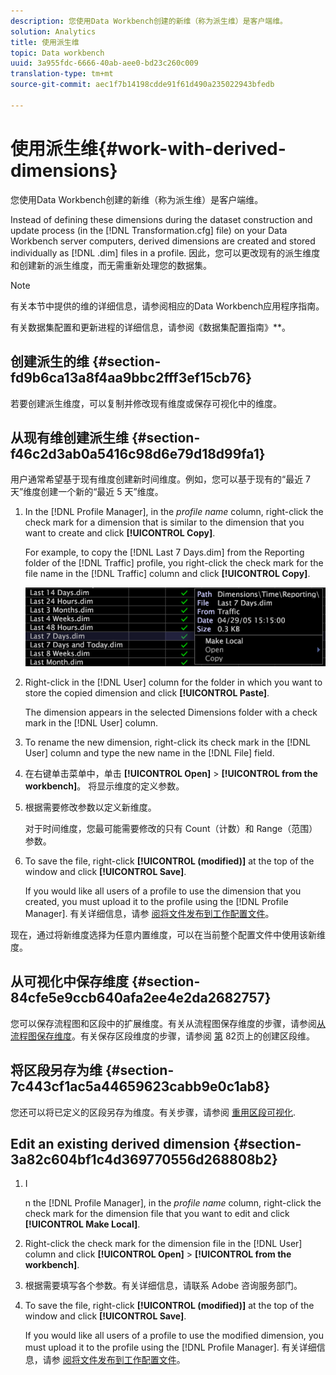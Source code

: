 ```yaml
---
description: 您使用Data Workbench创建的新维（称为派生维）是客户端维。
solution: Analytics
title: 使用派生维
topic: Data workbench
uuid: 3a955fdc-6666-40ab-aee0-bd23c260c009
translation-type: tm+mt
source-git-commit: aec1f7b14198cdde91f61d490a235022943bfedb

---
```



# 使用派生维{#work-with-derived-dimensions}

您使用Data Workbench创建的新维（称为派生维）是客户端维。

Instead of defining these dimensions during the dataset construction and update process (in the [!DNL Transformation.cfg] file) on your Data Workbench server computers, derived dimensions are created and stored individually as [!DNL .dim] files in a profile. 因此，您可以更改现有的派生维度和创建新的派生维度，而无需重新处理您的数据集。

>[!NOTE]
>
>有关本节中提供的维的详细信息，请参阅相应的Data Workbench应用程序指南。

有关数据集配置和更新进程的详细信息，请参阅《数据集配置指南》**。

## 创建派生的维 {#section-fd9b6ca13a8f4aa9bbc2fff3ef15cb76}

若要创建派生维度，可以复制并修改现有维度或保存可视化中的维度。

## 从现有维创建派生维 {#section-f46c2d3ab0a5416c98d6e79d18d99fa1}

用户通常希望基于现有维度创建新时间维度。例如，您可以基于现有的“最近 7 天”维度创建一个新的“最近 5 天”维度。

1. In the [!DNL Profile Manager], in the *profile name* column, right-click the check mark for a dimension that is similar to the dimension that you want to create and click **[!UICONTROL Copy]**.

   For example, to copy the [!DNL Last 7 Days.dim] from the Reporting folder of the [!DNL Traffic] profile, you right-click the check mark for the file name in the [!DNL Traffic] column and click **[!UICONTROL Copy]**.

   ![](assets/vis_ProfMgr_CopyDimension.png)

1. Right-click in the [!DNL User] column for the folder in which you want to store the copied dimension and click **[!UICONTROL Paste]**.

   The dimension appears in the selected Dimensions folder with a check mark in the [!DNL User] column.

1. To rename the new dimension, right-click its check mark in the [!DNL User] column and type the new name in the [!DNL File] field.
1. 在右键单击菜单中，单击 **[!UICONTROL Open]** > **[!UICONTROL from the workbench]**。 将显示维度的定义参数。
1. 根据需要修改参数以定义新维度。

   对于时间维度，您最可能需要修改的只有 Count（计数）和 Range（范围）参数。

1. To save the file, right-click **[!UICONTROL (modified)]** at the top of the window and click **[!UICONTROL Save]**.

   If you would like all users of a profile to use the dimension that you created, you must upload it to the profile using the [!DNL Profile Manager]. 有关详细信息，请参 [阅将文件发布到工作配置文件](../../../../home/c-get-started/c-admin-intrf/c-prof-mgr/t-pub-files-wkg-prof.md#task-a0106e010c834d16bd60eef4721b6af9)。

现在，通过将新维度选择为任意内置维度，可以在当前整个配置文件中使用该新维度。

## 从可视化中保存维度 {#section-84cfe5e9ccb640afa2ee4e2da2682757}

您可以保存流程图和区段中的扩展维度。有关从流程图保存维度的步骤，请参阅[从流程图保存维度](../../../../home/c-get-started/c-analysis-vis/c-proc-maps/t-dim-proc-maps.md#task-44d9e555d4a944e6aa81993eef703051)。有关保存区段维度的步骤，请参阅 [第](../../../../home/c-get-started/c-analysis-vis/c-seg/c-create-seg-dim.md#concept-70b363edcad14185ba8051646ad3d44e) 82页上的创建区段维。

## 将区段另存为维 {#section-7c443cf1ac5a44659623cabb9e0c1ab8}

您还可以将已定义的区段另存为维度。有关步骤，请参阅 [重用区段可视化](../../../../home/c-get-started/c-analysis-vis/c-seg/c-reuse-seg-vis.md#concept-a8a607bd415d404a83c32a26b804cbdc).

## Edit an existing derived dimension {#section-3a82c604bf1c4d369770556d268808b2}

1. I

   n the [!DNL Profile Manager], in the *profile name* column, right-click the check mark for the dimension file that you want to edit and click **[!UICONTROL Make Local]**.
1. Right-click the check mark for the dimension file in the [!DNL User] column and click **[!UICONTROL Open]** > **[!UICONTROL from the workbench]**.
1. 根据需要填写各个参数。有关详细信息，请联系 Adobe 咨询服务部门。
1. To save the file, right-click **[!UICONTROL (modified)]** at the top of the window and click **[!UICONTROL Save]**.

   If you would like all users of a profile to use the modified dimension, you must upload it to the profile using the [!DNL Profile Manager]. 有关详细信息，请参 [阅将文件发布到工作配置文件](../../../../home/c-get-started/c-admin-intrf/c-prof-mgr/t-pub-files-wkg-prof.md#task-a0106e010c834d16bd60eef4721b6af9)。

